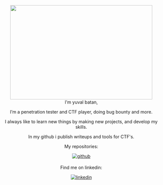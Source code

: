 <div align="center">
<img src="https://user-images.githubusercontent.com/74038190/226190894-18e959ba-d458-4a94-ac44-790190f2a947.gif" align="center" style="width: 450px;height:300px" />
</div>  


<div align="center">
I'm yuval batan,

I’m a penetration tester and CTF player, doing bug bounty and more.

I always like to learn new things by making new projects, and develop my skills.

In my github i publish writeups and tools for CTF's. 

My repositories:

<a href="https://github.com/yuvalbatan?tab=repositories">
<img src=https://img.shields.io/badge/github-%23121011.svg?style=for-the-badge&logo=github&logoColor=white alt=github style="margin-bottom: 5px;" />
</a>


Find me on linkedin:
 
<a href="https://www.linkedin.com/in/yuval-batan1234">
<img src=https://img.shields.io/badge/linkedin-%231E77B5.svg?&style=for-the-badge&logo=linkedin&logoColor=white alt=linkedin style="margin-bottom: 5px;" />
</a>

</div>
